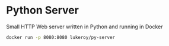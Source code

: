 # Python Server

Small HTTP Web server written in Python and running in Docker

```bash
docker run -p 8080:8080 lukeroy/py-server
```